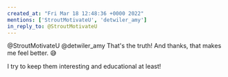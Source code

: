 ```yaml
---
created_at: "Fri Mar 18 12:48:36 +0000 2022"
mentions: ['StroutMotivateU', 'detwiler_amy']
in_reply_to: @StroutMotivateU
---
```


@StroutMotivateU @detwiler_amy That's the truth! And thanks, that makes me feel better. 😅

I try to keep them interesting and educational at least!